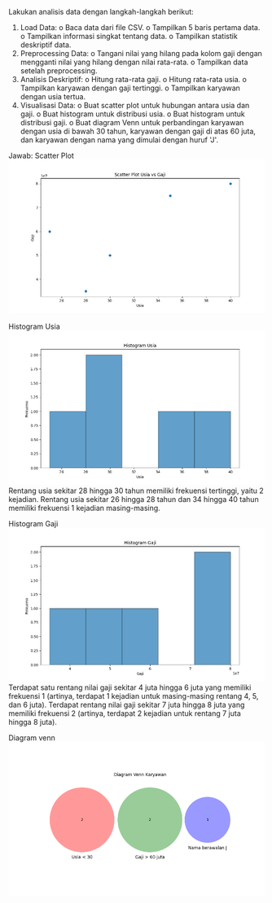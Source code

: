 Lakukan analisis data dengan langkah-langkah berikut:
1.	Load Data:
o	Baca data dari file CSV.
o	Tampilkan 5 baris pertama data.
o	Tampilkan informasi singkat tentang data.
o	Tampilkan statistik deskriptif data.
2.	Preprocessing Data:
o	Tangani nilai yang hilang pada kolom gaji dengan mengganti nilai yang hilang dengan nilai rata-rata.
o	Tampilkan data setelah preprocessing.
3.	Analisis Deskriptif:
o	Hitung rata-rata gaji.
o	Hitung rata-rata usia.
o	Tampilkan karyawan dengan gaji tertinggi.
o	Tampilkan karyawan dengan usia tertua.
4.	Visualisasi Data:
o	Buat scatter plot untuk hubungan antara usia dan gaji.
o	Buat histogram untuk distribusi usia.
o	Buat histogram untuk distribusi gaji.
o	Buat diagram Venn untuk perbandingan karyawan dengan usia di bawah 30 tahun, karyawan dengan gaji di atas 60 juta, dan karyawan dengan nama yang dimulai dengan huruf 'J'.

Jawab:
Scatter Plot
![image](https://github.com/FelitaKhurianiArdia/TUGASUAS-FELITA-AKUNTANSI-118/blob/main/scatter.png)

Histogram Usia
![image](https://github.com/FelitaKhurianiArdia/TUGASUAS-FELITA-AKUNTANSI-118/blob/main/histo%20usia.png)
Rentang usia sekitar 28 hingga 30 tahun memiliki frekuensi tertinggi, yaitu 2 kejadian.
Rentang usia sekitar 26 hingga 28 tahun dan 34 hingga 40 tahun memiliki frekuensi 1 kejadian masing-masing.

Histogram Gaji
![image](https://github.com/FelitaKhurianiArdia/TUGASUAS-FELITA-AKUNTANSI-118/blob/main/histo%20gaji.png)
Terdapat satu rentang nilai gaji sekitar 4 juta hingga 6 juta yang memiliki frekuensi 1 (artinya, terdapat 1 kejadian untuk masing-masing rentang 4, 5, dan 6 juta).
Terdapat rentang nilai gaji sekitar 7 juta hingga 8 juta yang memiliki frekuensi 2 (artinya, terdapat 2 kejadian untuk rentang 7 juta hingga 8 juta).

Diagram venn
![image](https://github.com/FelitaKhurianiArdia/TUGASUAS-FELITA-AKUNTANSI-118/blob/main/diagram%20venn.png)
